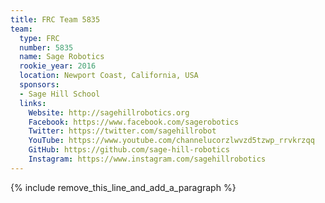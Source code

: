 ```yaml
---
title: FRC Team 5835
team:
  type: FRC
  number: 5835
  name: Sage Robotics
  rookie_year: 2016
  location: Newport Coast, California, USA
  sponsors:
  - Sage Hill School
  links:
    Website: http://sagehillrobotics.org
    Facebook: https://www.facebook.com/sagerobotics
    Twitter: https://twitter.com/sagehillrobot
    YouTube: https://www.youtube.com/channelucorzlwvzd5tzwp_rrvkrzqq
    GitHub: https://github.com/sage-hill-robotics
    Instagram: https://www.instagram.com/sagehillrobotics
---
```


{% include remove_this_line_and_add_a_paragraph %}